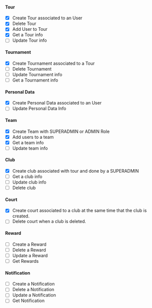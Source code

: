 #### Tour

-   [x] Create Tour associated to an User
-   [x] Delete Tour
-   [x] Add User to Tour
-   [x] Get a Tour info
-   [ ] Update Tour info

#### Tournament

-   [x] Create Tournament associated to a Tour
-   [ ] Delete Tournament
-   [ ] Update Tournament info
-   [ ] Get a Tournament info

#### Personal Data

-   [x] Create Personal Data associated to an User
-   [ ] Update Personal Data Info

#### Team

-   [x] Create Team with SUPERADMIN or ADMIN Role
-   [x] Add users to a team
-   [x] Get a team info
-   [ ] Update team info

#### Club

-   [x] Create club associated with tour and done by a SUPERADMIN
-   [ ] Get a club info
-   [ ] Update club info
-   [ ] Delete club

#### Court

-   [x] Create court associated to a club at the same time that the club is created.
-   [ ] Delete court when a club is deleted.

#### Reward

-   [ ] Create a Reward
-   [ ] Delete a Reward
-   [ ] Update a Reward
-   [ ] Get Rewards

#### Notification

-   [ ] Create a Notification
-   [ ] Delete a Notification
-   [ ] Update a Notification
-   [ ] Get Notification
